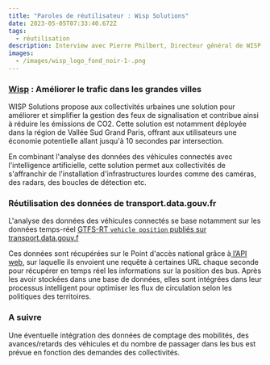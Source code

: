 ```yaml
---
title: "Paroles de réutilisateur : Wisp Solutions"
date: 2023-05-05T07:33:40.672Z
tags:
  - réutilisation
description: Interview avec Pierre Philbert, Directeur général de WISP Solutions
images:
  - /images/wisp_logo_fond_noir-1-.png
---
```

### [W﻿isp](https://wisp-solutions.fr/) : Améliorer le trafic dans les grandes villes

<!--StartFragment-->

WISP Solutions propose aux collectivités urbaines une solution pour améliorer et simplifier la gestion des feux de signalisation et contribue ainsi à réduire les émissions de CO2. Cette solution est notamment déployée dans la région de Vallée Sud Grand Paris, offrant aux utilisateurs une économie potentielle allant jusqu'à 10 secondes par intersection.

<!--EndFragment-->

En combinant l'analyse des données des véhicules connectés avec l'intelligence artificielle, cette solution permet aux collectivités de s'affranchir de l'installation d'infrastructures lourdes comme des caméras, des radars, des boucles de détection etc. 

<!--EndFragment-->

<!--StartFragment-->

### R﻿[](https://wisp-solutions.fr/)éutilisation des données de transport.data.gouv.fr

L'analyse des données des véhicules connectés se base notamment sur les données  temps-réel [ GTFS-RT `vehicle position` publiés sur transport.data.gouv.f](https://transport.data.gouv.fr/datasets?features[]=vehicle_positions)

Ces données sont récupérées sur le Point d'accès national grâce à[ l’API web](https://transport.data.gouv.fr/swaggerui), sur laquelle ils envoient une requête à certaines URL chaque seconde pour récupérer en temps réel les informations sur la position des bus. Après les avoir stockées dans une base de données, elles sont intégrées dans leur processus intelligent pour optimiser les flux de circulation selon les politiques des territoires.

<!--EndFragment-->

<!--StartFragment-->

### A﻿ suivre

Une éventuelle intégration des données de comptage des mobilités, des avances/retards des véhicules et du nombre de passager dans les bus est prévue en fonction des demandes des collectivités.

<!--EndFragment-->